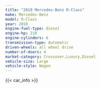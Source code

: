 ```yaml
---
title: "2010 Mercedes-Benz R-Class"
make: Mercedes-Benz
model: R-Class
year: 2010
engine-fuel-type: diesel
engine-hp: 210
engine-cylinders: 6
transmission-type: Automatic
driven-wheels: all wheel drive
number-of-doors: 4
market-category: Crossover,Luxury,Diesel
vehicle-size: Large
vehicle-style: Wagon
---
```


{{< car_info >}}
